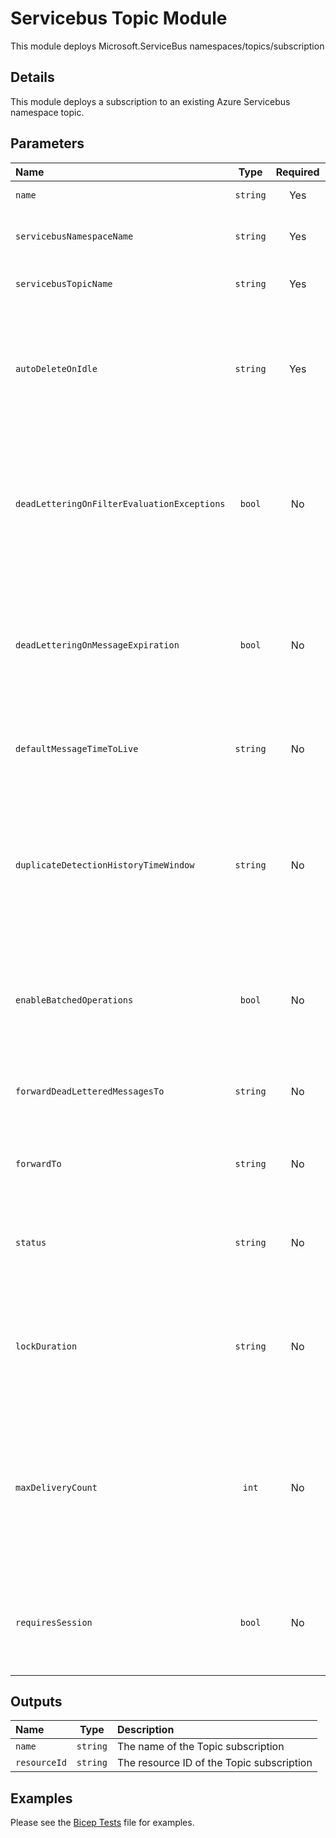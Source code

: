 # Servicebus Topic Module

This module deploys Microsoft.ServiceBus namespaces/topics/subscription

## Details

This module deploys a subscription to an existing Azure Servicebus namespace topic.

## Parameters

| Name                                        | Type     | Required | Description                                                                                                                          |
| :------------------------------------------ | :------: | :------: | :----------------------------------------------------------------------------------------------------------------------------------- |
| `name`                                      | `string` | Yes      | The resource name.                                                                                                                   |
| `servicebusNamespaceName`                   | `string` | Yes      | The servicebus namespace name.                                                                                                       |
| `servicebusTopicName`                       | `string` | Yes      | The servicebus topic name.                                                                                                           |
| `autoDeleteOnIdle`                          | `string` | Yes      | ISO 8601 timespan idle interval after which the topic is automatically deleted. The minimum duration is 5 minutes.                   |
| `deadLetteringOnFilterEvaluationExceptions` | `bool`   | No       | Optional. Value that indicates whether a subscription has dead letter support on filter evaluation exceptions.                       |
| `deadLetteringOnMessageExpiration`          | `bool`   | No       | Optional. Value that indicates whether a subscription has dead letter support when a message expires.                                |
| `defaultMessageTimeToLive`                  | `string` | No       | Optional. ISO 8061 Default message timespan to live value.                                                                           |
| `duplicateDetectionHistoryTimeWindow`       | `string` | No       | Optional. ISO 8601 timeSpan structure that defines the duration of the duplicate detection history. The default value is 10 minutes. |
| `enableBatchedOperations`                   | `bool`   | No       | Optonal. Value that indicates whether server-side batched operations are enabled.                                                    |
| `forwardDeadLetteredMessagesTo`             | `string` | No       | Optional. Queue/Topic name to forward the Dead Letter message                                                                        |
| `forwardTo`                                 | `string` | No       | Optional. Queue/Topic name to forward the messages.                                                                                  |
| `status`                                    | `string` | No       | Optional. Enumerates the possible values for the status of a messaging entity.                                                       |
| `lockDuration`                              | `string` | No       | Optional. ISO 8061 lock duration timespan for the subscription. The default value is 1 minute.                                       |
| `maxDeliveryCount`                          | `int`    | No       | Optional. The maximum delivery count. A message is automatically deadlettered after this number of deliveries. Default value is 10.  |
| `requiresSession`                           | `bool`   | No       | Optional. Value that indicates whether the subscription supports the concept of session.                                             |

## Outputs

| Name         | Type     | Description                               |
| :----------- | :------: | :---------------------------------------- |
| `name`       | `string` | The name of the Topic subscription        |
| `resourceId` | `string` | The resource ID of the Topic subscription |

## Examples

Please see the [Bicep Tests](test/main.test.bicep) file for examples.